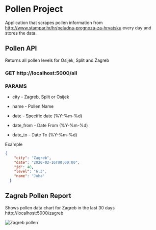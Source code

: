 Pollen Project
===========

Application that scrapes pollen information from http://www.stampar.hr/hr/peludna-prognoza-za-hrvatsku every day and stores the data.


Pollen API
------------

Returns all pollen levels for Osijek, Split and Zagreb

### GET http://localhost:5000/all


### PARAMS

- city - Zagreb, Split or Osijek

- name - Pollen Name

- date - Specific date (%Y-%m-%d)

- date_from -  Date From (%Y-%m-%d)

- date_to  - Date To (%Y-%m-%d)

Example

```json
{
    "city": "Zagreb", 
    "date": "2020-02-16T00:00:00", 
    "id": 48, 
    "level": "6.3", 
    "name": "Joha"
  }
```

Zagreb Pollen Report
--------------------

Shows pollen data chart for Zagreb in the last 30 days
http://localhost:5000/zagreb 

![Zagreb pollen](https://i.ibb.co/cktfdRs/zagreb.png)

 
